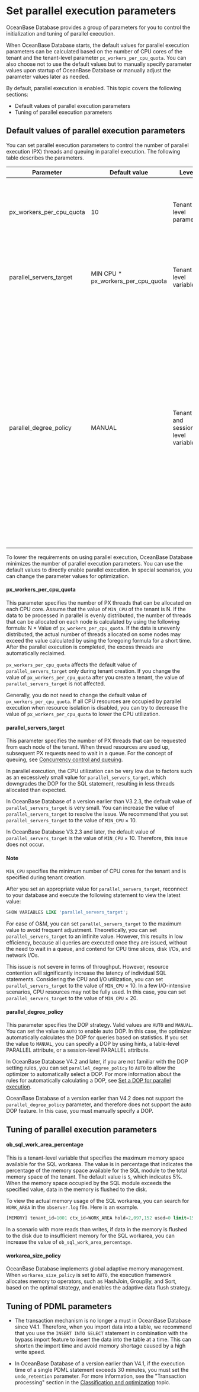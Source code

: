 # Set parallel execution parameters

OceanBase Database provides a group of parameters for you to control the initialization and tuning of parallel execution.

When OceanBase Database starts, the default values for parallel execution parameters can be calculated based on the number of CPU cores of the tenant and the tenant-level parameter `px_workers_per_cpu_quota`. You can also choose not to use the default values but to manually specify parameter values upon startup of OceanBase Database or manually adjust the parameter values later as needed.

By default, parallel execution is enabled. This topic covers the following sections:

* Default values of parallel execution parameters
* Tuning of parallel execution parameters

## Default values of parallel execution parameters

You can set parallel execution parameters to control the number of parallel execution (PX) threads and queuing in parallel execution. The following table describes the parameters.

| Parameter | Default value | Level | Description |
| --- | --- | --- | --- |
| px_workers_per_cpu_quota | 10 | Tenant-level parameter | The number of PX threads that can be allocated on each CPU core. Value range: \[1,20\].  |
| parallel_servers_target | MIN CPU * px_workers_per_cpu_quota | Tenant-level variable | The number of PX threads that can be requested from each node of the tenant.  |
| parallel_degree_policy | MANUAL | Tenant- and session-level variable | The auto degree of parallelism (DOP) strategy. You can set the value to `AUTO` to enable auto DOP. After auto DOP is enabled, the optimizer automatically calculates the DOP for queries based on statistics. If you set the value to `MANUAL`, you can specify a DOP by using hints, a table-level PARALLEL attribute, or a session-level PARALLEL attribute.  |

To lower the requirements on using parallel execution, OceanBase Database minimizes the number of parallel execution parameters. You can use the default values to directly enable parallel execution. In special scenarios, you can change the parameter values for optimization.

#### px_workers_per_cpu_quota

This parameter specifies the number of PX threads that can be allocated on each CPU core. Assume that the value of `MIN_CPU` of the tenant is N. If the data to be processed in parallel is evenly distributed, the number of threads that can be allocated on each node is calculated by using the following formula: N × Value of `px_workers_per_cpu_quota`. If the data is unevenly distributed, the actual number of threads allocated on some nodes may exceed the value calculated by using the foregoing formula for a short time. After the parallel execution is completed, the excess threads are automatically reclaimed.

`px_workers_per_cpu_quota` affects the default value of `parallel_servers_target` only during tenant creation. If you change the value of `px_workers_per_cpu_quota` after you create a tenant, the value of `parallel_servers_target` is not affected.

Generally, you do not need to change the default value of `px_workers_per_cpu_quota`. If all CPU resources are occupied by parallel execution when resource isolation is disabled, you can try to decrease the value of `px_workers_per_cpu_quota` to lower the CPU utilization.

#### parallel_servers_target

This parameter specifies the number of PX threads that can be requested from each node of the tenant. When thread resources are used up, subsequent PX requests need to wait in a queue. For the concept of queuing, see [Concurrency control and queuing](200.concurrency-control-and-queuing.md).

In parallel execution, the CPU utilization can be very low due to factors such as an excessively small value for `parallel_servers_target`, which downgrades the DOP for the SQL statement, resulting in less threads allocated than expected.

In OceanBase Database of a version earlier than V3.2.3, the default value of `parallel_servers_target` is very small. You can increase the value of `parallel_servers_target` to resolve the issue. We recommend that you set `parallel_servers_target` to the value of `MIN_CPU` × 10.

In OceanBase Database V3.2.3 and later, the default value of `parallel_servers_target` is the value of `MIN_CPU` × 10. Therefore, this issue does not occur.

<main id="notice" type='explain'>
    <h4>Note</h4>
    <p><code>MIN_CPU</code> specifies the minimum number of CPU cores for the tenant and is specified during tenant creation. </p>
</main>

After you set an appropriate value for `parallel_servers_target`, reconnect to your database and execute the following statement to view the latest value:

```sql
SHOW VARIABLES LIKE 'parallel_servers_target';
```

For ease of O&M, you can set `parallel_servers_target` to the maximum value to avoid frequent adjustment. Theoretically, you can set `parallel_servers_target` to an infinite value. However, this results in low efficiency, because all queries are executed once they are issued, without the need to wait in a queue, and contend for CPU time slices, disk I/Os, and network I/Os.

This issue is not severe in terms of throughput. However, resource contention will significantly increase the latency of individual SQL statements. Considering the CPU and I/O utilization, you can set `parallel_servers_target` to the value of `MIN_CPU` × 10. In a few I/O-intensive scenarios, CPU resources may not be fully used. In this case, you can set `parallel_servers_target` to the value of `MIN_CPU` × 20.

#### parallel_degree_policy

This parameter specifies the DOP strategy. Valid values are `AUTO` and `MANUAL`. You can set the value to `AUTO` to enable auto DOP. In this case, the optimizer automatically calculates the DOP for queries based on statistics. If you set the value to `MANUAL`, you can specify a DOP by using hints, a table-level PARALLEL attribute, or a session-level PARALLEL attribute.

In OceanBase Database V4.2 and later, if you are not familiar with the DOP setting rules, you can set `parallel_degree_policy` to `AUTO` to allow the optimizer to automatically select a DOP. For more information about the rules for automatically calculating a DOP, see [Set a DOP for parallel execution](300.set-degree-of-parallelism.md).

OceanBase Database of a version earlier than V4.2 does not support the `parallel_degree_policy` parameter, and therefore does not support the auto DOP feature. In this case, you must manually specify a DOP.

## Tuning of parallel execution parameters

#### ob_sql_work_area_percentage

This is a tenant-level variable that specifies the maximum memory space available for the SQL workarea. The value is in percentage that indicates the percentage of the memory space available for the SQL module to the total memory space of the tenant. The default value is `5`, which indicates 5%. When the memory space occupied by the SQL module exceeds the specified value, data in the memory is flushed to the disk.

To view the actual memory usage of the SQL workarea, you can search for `WORK_AREA` in the `observer.log` file. Here is an example.

```sql
[MEMORY] tenant_id=1001 ctx_id=WORK_AREA hold=2,097,152 used=0 limit=157,286,400
```

In a scenario with more reads than writes, if data in the memory is flushed to the disk due to insufficient memory for the SQL workarea, you can increase the value of `ob_sql_work_area_percentage`.

#### workarea_size_policy

OceanBase Database implements global adaptive memory management. When `workarea_size_policy` is set to `AUTO`, the execution framework allocates memory to operators, such as HashJoin, GroupBy, and Sort, based on the optimal strategy, and enables the adaptive data flush strategy.

## Tuning of PDML parameters

* The transaction mechanism is no longer a must in OceanBase Database since V4.1. Therefore, when you import data into a table, we recommend that you use the `INSERT INTO SELECT` statement in combination with the bypass import feature to insert the data into the table at a time. This can shorten the import time and avoid memory shortage caused by a high write speed.

* In OceanBase Database of a version earlier than V4.1, if the execution time of a single PDML statement exceeds 30 minutes, you must set the `undo_retention` parameter. For more information, see the "Transaction processing" section in the [Classification and optimization](../150.classification-of-parallel-execution.md) topic.
